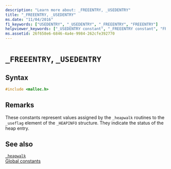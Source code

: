 ```yaml
---
description: "Learn more about: _FREEENTRY, _USEDENTRY"
title: "_FREEENTRY, _USEDENTRY"
ms.date: "11/04/2016"
f1_keywords: ["USEDENTRY", "_USEDENTRY", "_FREEENTRY", "FREEENTRY"]
helpviewer_keywords: ["_USEDENTRY constant", "_FREEENTRY constant", "FREEENTRY constant", "USEDENTRY constant"]
ms.assetid: 26f658e6-6846-4a4e-9984-262cfe392770
---
```

# `_FREEENTRY`, `_USEDENTRY`

## Syntax

```C
#include <malloc.h>
```

## Remarks

These constants represent values assigned by the `_heapwalk` routines to the `_useflag` element of the `_HEAPINFO` structure. They indicate the status of the heap entry.

## See also

[`_heapwalk`](./reference/heapwalk.md)\
[Global constants](./global-constants.md)
